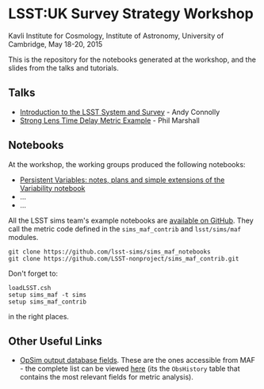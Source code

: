 # LSST:UK Survey Strategy Workshop

Kavli Institute for Cosmology, Institute of Astronomy, University of Cambridge, May 18-20, 2015

This is the repository for the notebooks generated at the workshop, and the slides from the talks and tutorials.

## Talks

* [Introduction to the LSST System and Survey](https://github.com/LSST-nonproject/UK_cadence_workshop_2015/blob/master/presentations/Cambridge_intro_LSST.pdf) - Andy Connolly
* [Strong Lens Time Delay Metric Example](https://github.com/LSST-nonproject/UK_cadence_workshop_2015/blob/master/presentations/Time_Delay_Example.pdf) - Phil Marshall

## Notebooks

At the workshop, the working groups produced the following notebooks:

* [Persistent Variables: notes, plans and simple extensions of the Variability notebook]()
*  ...
*  ...

All the LSST sims team's example notebooks are [available on GitHub](https://github.com/lsst-sims/sims_maf_notebooks). They call the metric code defined in the `sims_maf_contrib` and `lsst/sims/maf` modules.

    git clone https://github.com/lsst-sims/sims_maf_notebooks
    git clone https://github.com/LSST-nonproject/sims_maf_contrib.git

Don't forget to:

    loadLSST.csh
    setup sims_maf -t sims
    setup sims_maf_contrib
in the right places.



## Other Useful Links

* [OpSim output database fields](https://confluence.lsstcorp.org/display/SIM/Summary+Table+Column+Descriptions). These are the ones accessible from MAF - the complete list can be viewed [here](http://opsimcvs.tuc.noao.edu/docs/simulator/architecture.html#output-tables-in-opsim) (its the `ObsHistory` table that contains the most relevant fields for metric analysis). 
